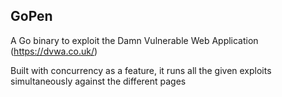GoPen
---

A Go binary to exploit the Damn Vulnerable Web Application (https://dvwa.co.uk/)

Built with concurrency as a feature, it runs all the given exploits simultaneously against the different pages

